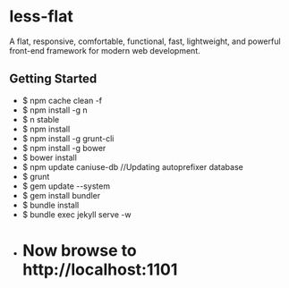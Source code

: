 less-flat
=========

A flat, responsive, comfortable, functional, fast, lightweight, and powerful front-end framework for modern web development. 

Getting Started
---------------
*  $ npm cache clean -f
*  $ npm install -g n
*  $ n stable
*  $ npm install
*  $ npm install -g grunt-cli
*  $ npm install -g bower
*  $ bower install
*  $ npm update caniuse-db	//Updating autoprefixer database
*  $ grunt
*  $ gem update --system
*  $ gem install bundler
*  $ bundle install
*  $ bundle exec jekyll serve -w
*  # Now browse to http://localhost:1101
